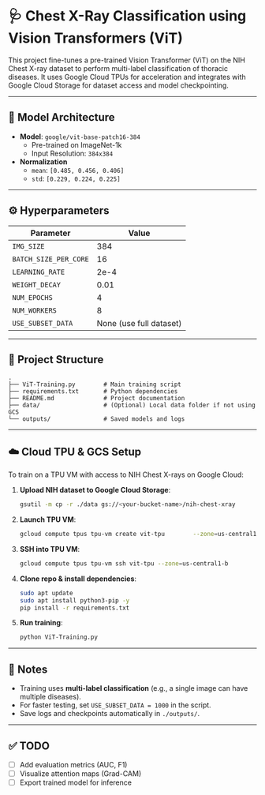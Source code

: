﻿
# 🩺 Chest X-Ray Classification using Vision Transformers (ViT)

This project fine-tunes a pre-trained Vision Transformer (ViT) on the NIH Chest X-ray dataset to perform multi-label classification of thoracic diseases. It uses Google Cloud TPUs for acceleration and integrates with Google Cloud Storage for dataset access and model checkpointing.

---

## 🧠 Model Architecture

- **Model**: `google/vit-base-patch16-384`
  - Pre-trained on ImageNet-1k
  - Input Resolution: `384x384`
- **Normalization**
  - `mean`: `[0.485, 0.456, 0.406]`
  - `std`: `[0.229, 0.224, 0.225]`

---

## ⚙️ Hyperparameters

| Parameter            | Value     |
|----------------------|-----------|
| `IMG_SIZE`           | 384       |
| `BATCH_SIZE_PER_CORE`| 16        |
| `LEARNING_RATE`      | 2e-4      |
| `WEIGHT_DECAY`       | 0.01      |
| `NUM_EPOCHS`         | 4         |
| `NUM_WORKERS`        | 8         |
| `USE_SUBSET_DATA`    | None (use full dataset) |

---

## 📁 Project Structure

```
.
├── ViT-Training.py        # Main training script
├── requirements.txt       # Python dependencies
├── README.md              # Project documentation
├── data/                  # (Optional) Local data folder if not using GCS
└── outputs/               # Saved models and logs
```

---

## ☁️ Cloud TPU & GCS Setup

To train on a TPU VM with access to NIH Chest X-rays on Google Cloud:

1. **Upload NIH dataset to Google Cloud Storage**:
   ```bash
   gsutil -m cp -r ./data gs://<your-bucket-name>/nih-chest-xray
   ```

2. **Launch TPU VM**:
   ```bash
   gcloud compute tpus tpu-vm create vit-tpu        --zone=us-central1-b        --accelerator-type=v3-8        --version=tpu-ubuntu2204-base
   ```

3. **SSH into TPU VM**:
   ```bash
   gcloud compute tpus tpu-vm ssh vit-tpu --zone=us-central1-b
   ```

4. **Clone repo & install dependencies**:
   ```bash
   sudo apt update
   sudo apt install python3-pip -y
   pip install -r requirements.txt
   ```

5. **Run training**:
   ```bash
   python ViT-Training.py
   ```

---

## 📝 Notes

- Training uses **multi-label classification** (e.g., a single image can have multiple diseases).
- For faster testing, set `USE_SUBSET_DATA = 1000` in the script.
- Save logs and checkpoints automatically in `./outputs/`.

---

## ✅ TODO

- [ ] Add evaluation metrics (AUC, F1)
- [ ] Visualize attention maps (Grad-CAM)
- [ ] Export trained model for inference
